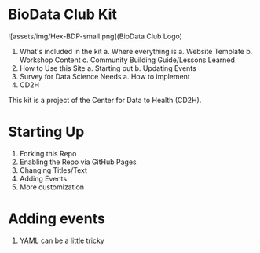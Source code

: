 # BioData Club Kit

![assets/img/Hex-BDP-small.png](BioData Club Logo)

1. What's included in the kit
    a. Where everything is
    a. Website Template
    b. Workshop Content
    c. Community Building Guide/Lessons Learned
2. How to Use this Site
    a. Starting out
    b. Updating Events
3. Survey for Data Science Needs
    a. How to implement
4. CD2H

This kit is a project of the Center for Data to Health (CD2H).

# Starting Up

1. Forking this Repo
2. Enabling the Repo via GitHub Pages
3. Changing Titles/Text
4. Adding Events
5. More customization

# Adding events

1. YAML can be a little tricky